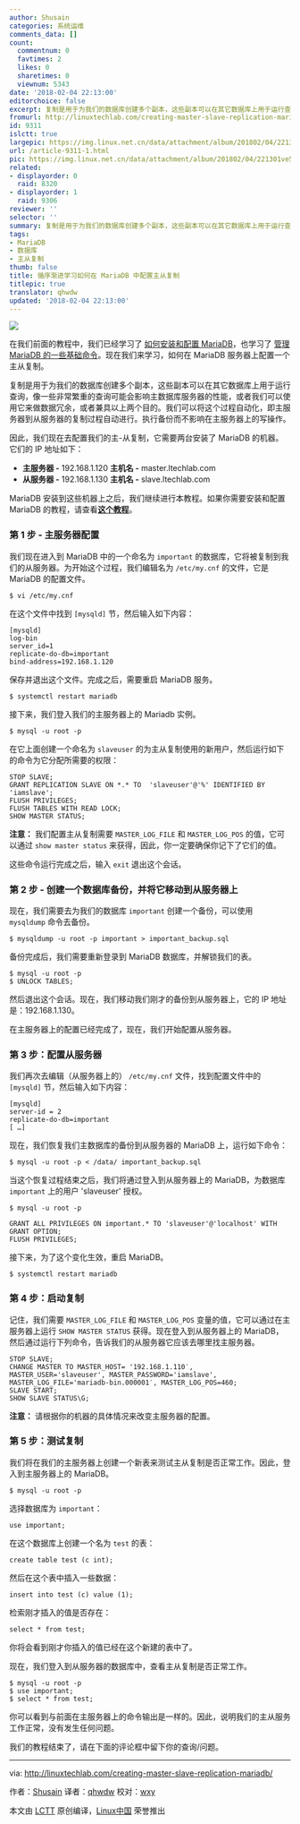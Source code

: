 ```yaml
---
author: Shusain
categories: 系统运维
comments_data: []
count:
  commentnum: 0
  favtimes: 2
  likes: 0
  sharetimes: 0
  viewnum: 5343
date: '2018-02-04 22:13:00'
editorchoice: false
excerpt: 复制是用于为我们的数据库创建多个副本，这些副本可以在其它数据库上用于运行查询，像一些非常繁重的查询可能会影响主数据库服务器的性能，或者我们可以使用它来做数据冗余，或者兼具以上两个目的。我们可以将这个过程自动化，即主服务器到从服务器的复制过程自动进行。执行备份而不影响在主服务器上的写操作。
fromurl: http://linuxtechlab.com/creating-master-slave-replication-mariadb/
id: 9311
islctt: true
largepic: https://img.linux.net.cn/data/attachment/album/201802/04/221301ve5vvocwioceiz5t.jpg
url: /article-9311-1.html
pic: https://img.linux.net.cn/data/attachment/album/201802/04/221301ve5vvocwioceiz5t.jpg.thumb.jpg
related:
- displayorder: 0
  raid: 8320
- displayorder: 1
  raid: 9306
reviewer: ''
selector: ''
summary: 复制是用于为我们的数据库创建多个副本，这些副本可以在其它数据库上用于运行查询，像一些非常繁重的查询可能会影响主数据库服务器的性能，或者我们可以使用它来做数据冗余，或者兼具以上两个目的。我们可以将这个过程自动化，即主服务器到从服务器的复制过程自动进行。执行备份而不影响在主服务器上的写操作。
tags:
- MariaDB
- 数据库
- 主从复制
thumb: false
title: 循序渐进学习如何在 MariaDB 中配置主从复制
titlepic: true
translator: qhwdw
updated: '2018-02-04 22:13:00'
---
```


![](/data/attachment/album/201802/04/221301ve5vvocwioceiz5t.jpg)


在我们前面的教程中，我们已经学习了 [如何安装和配置 MariaDB](/article-8320-1.html)，也学习了 [管理 MariaDB 的一些基础命令](/article-9306-1.html)。现在我们来学习，如何在 MariaDB 服务器上配置一个主从复制。


复制是用于为我们的数据库创建多个副本，这些副本可以在其它数据库上用于运行查询，像一些非常繁重的查询可能会影响主数据库服务器的性能，或者我们可以使用它来做数据冗余，或者兼具以上两个目的。我们可以将这个过程自动化，即主服务器到从服务器的复制过程自动进行。执行备份而不影响在主服务器上的写操作。


因此，我们现在去配置我们的主-从复制，它需要两台安装了 MariaDB 的机器。它们的 IP 地址如下：


* **主服务器 -** 192.168.1.120 **主机名 -** master.ltechlab.com
* **从服务器 -** 192.168.1.130 **主机名 -** slave.ltechlab.com


MariaDB 安装到这些机器上之后，我们继续进行本教程。如果你需要安装和配置 MariaDB 的教程，请查看[**这个教程**](/article-8320-1.html)。


### 第 1 步 - 主服务器配置


我们现在进入到 MariaDB 中的一个命名为 `important` 的数据库，它将被复制到我们的从服务器。为开始这个过程，我们编辑名为 `/etc/my.cnf` 的文件，它是 MariaDB 的配置文件。



```
$ vi /etc/my.cnf

```

在这个文件中找到 `[mysqld]` 节，然后输入如下内容：



```
[mysqld]
log-bin
server_id=1
replicate-do-db=important
bind-address=192.168.1.120

```

保存并退出这个文件。完成之后，需要重启 MariaDB 服务。



```
$ systemctl restart mariadb

```

接下来，我们登入我们的主服务器上的 Mariadb 实例。



```
$ mysql -u root -p

```

在它上面创建一个命名为 `slaveuser` 的为主从复制使用的新用户，然后运行如下的命令为它分配所需要的权限：



```
STOP SLAVE;
GRANT REPLICATION SLAVE ON *.* TO  'slaveuser'@'%' IDENTIFIED BY 'iamslave';
FLUSH PRIVILEGES;
FLUSH TABLES WITH READ LOCK;
SHOW MASTER STATUS;

```

**注意：** 我们配置主从复制需要 `MASTER_LOG_FILE` 和 `MASTER_LOG_POS` 的值，它可以通过 `show master status` 来获得，因此，你一定要确保你记下了它们的值。


这些命令运行完成之后，输入 `exit` 退出这个会话。


### 第 2 步 - 创建一个数据库备份，并将它移动到从服务器上


现在，我们需要去为我们的数据库 `important` 创建一个备份，可以使用 `mysqldump` 命令去备份。



```
$ mysqldump -u root -p important > important_backup.sql

```

备份完成后，我们需要重新登录到 MariaDB 数据库，并解锁我们的表。



```
$ mysql -u root -p
$ UNLOCK TABLES;

```

然后退出这个会话。现在，我们移动我们刚才的备份到从服务器上，它的 IP 地址是：192.168.1.130。


在主服务器上的配置已经完成了，现在，我们开始配置从服务器。


### 第 3 步：配置从服务器


我们再次去编辑（从服务器上的） `/etc/my.cnf` 文件，找到配置文件中的 `[mysqld]` 节，然后输入如下内容：



```
[mysqld]
server-id = 2
replicate-do-db=important
[ …]

```

现在，我们恢复我们主数据库的备份到从服务器的 MariaDB 上，运行如下命令：



```
$ mysql -u root -p < /data/ important_backup.sql

```

当这个恢复过程结束之后，我们将通过登入到从服务器上的 MariaDB，为数据库 `important` 上的用户 'slaveuser' 授权。



```
$ mysql -u root -p

```


```
GRANT ALL PRIVILEGES ON important.* TO 'slaveuser'@'localhost' WITH GRANT OPTION;
FLUSH PRIVILEGES;

```

接下来，为了这个变化生效，重启 MariaDB。



```
$ systemctl restart mariadb

```

### 第 4 步：启动复制


记住，我们需要 `MASTER_LOG_FILE` 和 `MASTER_LOG_POS` 变量的值，它可以通过在主服务器上运行 `SHOW MASTER STATUS` 获得。现在登入到从服务器上的 MariaDB，然后通过运行下列命令，告诉我们的从服务器它应该去哪里找主服务器。



```
STOP SLAVE;
CHANGE MASTER TO MASTER_HOST= '192.168.1.110′, MASTER_USER='slaveuser', MASTER_PASSWORD='iamslave', MASTER_LOG_FILE='mariadb-bin.000001′, MASTER_LOG_POS=460;
SLAVE START;
SHOW SLAVE STATUS\G;

```

**注意：** 请根据你的机器的具体情况来改变主服务器的配置。


### 第 5 步：测试复制


我们将在我们的主服务器上创建一个新表来测试主从复制是否正常工作。因此，登入到主服务器上的 MariaDB。



```
$ mysql -u root -p

```

选择数据库为 `important`：



```
use important;

```

在这个数据库上创建一个名为 `test` 的表：



```
create table test (c int);

```

然后在这个表中插入一些数据：



```
insert into test (c) value (1);

```

检索刚才插入的值是否存在：



```
select * from test;

```

你将会看到刚才你插入的值已经在这个新建的表中了。


现在，我们登入到从服务器的数据库中，查看主从复制是否正常工作。



```
$ mysql -u root -p
$ use important;
$ select * from test;

```

你可以看到与前面在主服务器上的命令输出是一样的。因此，说明我们的主从服务工作正常，没有发生任何问题。


我们的教程结束了，请在下面的评论框中留下你的查询/问题。




---


via: <http://linuxtechlab.com/creating-master-slave-replication-mariadb/>


作者：[Shusain](http://linuxtechlab.com/author/shsuain/) 译者：[qhwdw](https://github.com/qhwdw) 校对：[wxy](https://github.com/wxy)


本文由 [LCTT](https://github.com/LCTT/TranslateProject) 原创编译，[Linux中国](https://linux.cn/) 荣誉推出